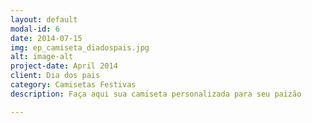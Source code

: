```yaml
---
layout: default
modal-id: 6
date: 2014-07-15
img: ep_camiseta_diadospais.jpg
alt: image-alt
project-date: April 2014
client: Dia dos pais
category: Camisetas Festivas
description: Faça aqui sua camiseta personalizada para seu paizão

---
```

